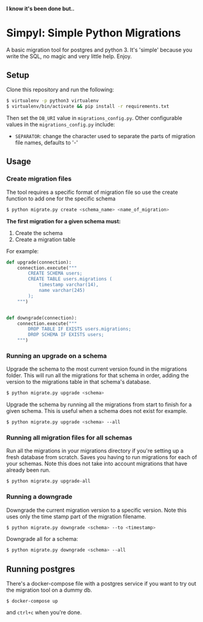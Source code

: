 #### I know it's been done but..

# Simpyl: Simple Python Migrations

A basic migration tool for postgres and python 3. It's 'simple' because you write the SQL, no magic and very little help. Enjoy.

## Setup

Clone this repository and run the following:

```bash
$ virtualenv -p python3 virtualenv
$ virtualenv/bin/activate && pip install -r requirements.txt
```

Then set the `DB_URI` value in `migrations_config.py`.
Other configurable values in the `migrations_config.py` include:
- `SEPARATOR`: change the character used to separate the parts of migration file names, defaults to '-'


## Usage

### Create migration files

The tool requires a specific format of migration file so use the create function to add one for the specific schema

```bash
$ python migrate.py create <schema_name> <name_of_migration>
```

**The first migration for a given schema must:**
1. Create the schema
2. Create a migration table

For example:

```python
def upgrade(connection):
    connection.execute("""
        CREATE SCHEMA users;
        CREATE TABLE users.migrations (
            timestamp varchar(14),
            name varchar(245)
        );
    """)


def downgrade(connection):
    connection.execute("""
        DROP TABLE IF EXISTS users.migrations;
        DROP SCHEMA IF EXISTS users;
    """)
```

### Running an upgrade on a schema

Upgrade the schema to the most current version found in the migrations folder.
This will run all the migrations for that schema in order, adding the version to the
migrations table in that schema's database.

```bash
$ python migrate.py upgrade <schema>
```


Upgrade the schema by running all the migrations from start to finish for a given
schema. This is useful when a schema does not exist for example.

```bash
$ python migrate.py upgrade <schema> --all
```


### Running all migration files for all schemas

Run all the migrations in your migrations directory if you're setting up
a fresh database from scratch. Saves you having to run migrations for each of
your schemas. Note this does not take into account migrations that have already
been run.

```bash
$ python migrate.py upgrade-all
```


### Running a downgrade

Downgrade the current migration version to a specific version.
Note this uses only the time stamp part of the migration filename.

```bash
$ python migrate.py downgrade <schema> --to <timestamp>
```

Downgrade all for a schema:
```bash
$ python migrate.py downgrade <schema> --all
```

## Running postgres

There's a docker-compose file with a postgres service if you want to
try out the migration tool on a dummy db.

```
$ docker-compose up
```

and `ctrl+c` when you're done.

